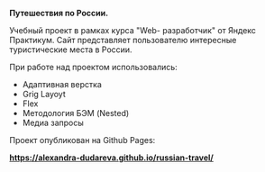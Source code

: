 **Путешествия по России.**

Учебный проект в рамках курса "Web- разработчик" от Яндекс Практикум.
Сайт представляет пользователю интересные туристические места в России.

При работе над проектом использовались:
* Адаптивная верстка 
* Grig Layoyt
* Flex
* Методология БЭМ (Nested)
* Медиа запросы

Проект опубликован на Github Pages: 

**https://alexandra-dudareva.github.io/russian-travel/**




